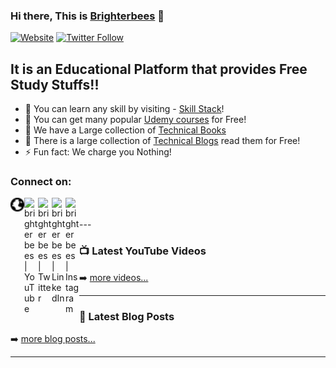 ### Hi there, This is [Brighterbees][website] 👋

[![Website](https://img.shields.io/website?label=brighterbees.com&style=for-the-badge&url=https%3A%2F%2Fbrighterbees.com)](https://brighterbees.com)
[![Twitter Follow](https://img.shields.io/twitter/follow/brighterbees?color=1DA1F2&logo=twitter&style=for-the-badge)](https://twitter.com/intent/follow?original_referer=https%3A%2F%2Fgithub.com%2Fbrighterbees&screen_name=Brighterbees)

## It is an Educational Platform that provides Free Study Stuffs!!

- 🔭 You can learn any skill by visiting - [Skill Stack][skill-stack]!
- 🌱 You can get many popular [Udemy courses][udemy-courses] for Free!
- 👯 We have a Large collection of [Technical Books][books]
- 🥅 There is a large collection of [Technical Blogs][blogs] read them for Free!
- ⚡ Fun fact: We charge you Nothing!


### Connect on:

[<img align="left" alt="codeSTACKr.com" width="22px" src="https://raw.githubusercontent.com/iconic/open-iconic/master/svg/globe.svg" />][website]
[<img align="left" alt="brighterbees | YouTube" width="22px" src="https://cdn.jsdelivr.net/npm/simple-icons@v3/icons/youtube.svg" />][youtube]
[<img align="left" alt="brighterbees | Twitter" width="22px" src="https://cdn.jsdelivr.net/npm/simple-icons@v3/icons/twitter.svg" />][twitter]
[<img align="left" alt="brighterbees | LinkedIn" width="22px" src="https://cdn.jsdelivr.net/npm/simple-icons@v3/icons/linkedin.svg" />][linkedin]
[<img align="left" alt="brighterbees | Instagram" width="22px" src="https://cdn.jsdelivr.net/npm/simple-icons@v3/icons/instagram.svg" />][instagram]

<br />
<br />
---

### 📺 Latest YouTube Videos

<!-- YOUTUBE:START -->
<!-- YOUTUBE:END -->

➡️ [more videos...](https://youtube.com/c/brighterbees)

---

### 📕 Latest Blog Posts

<!-- BLOG-POST-LIST:START -->
<!-- BLOG-POST-LIST:END -->

➡️ [more blog posts...](https://brighterbees.com)

---


[website]: https://brighterbees.com
[skill-stack]: https://brighterbees.com/menu.html
[udemy-courses]: https://brighterbees.com/UdemyCourses/udemycourses-1.html
[twitter]: https://twitter.com/brighterbees
[youtube]: https://youtube.com/c/brighterbees
[instagram]: https://instagram.com/brighterbeesofficial
[linkedin]: https://in.linkedin.com/company/brighterbees
[books]: https://brighterbees.com/Book-Store/1.html
[blogs]: https://brighterbees.com/Book-Store/1.html